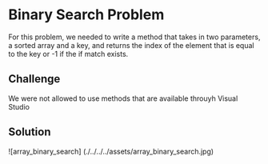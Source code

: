 # Binary Search Problem
For this problem, we needed to write a method that takes in two parameters, a sorted array and a key, and returns the index of the element that is equal to the key or -1 if the if match exists. 

## Challenge
We were not allowed to use methods that are available throuyh Visual Studio

## Solution

![array_binary_search] (./../../../assets/array_binary_search.jpg)